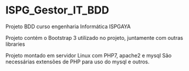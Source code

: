 # ISPG_Gestor_IT_BDD
Projeto BDD curso engenharia Informática ISPGAYA

Projeto contém o Bootstrap 3 utilizado no projeto, juntamente com outras libraries

Projeto montado em servidor Linux com PHP7, apache2 e mysql
São necessárias extensões de PHP para uso do mysql e outros.


